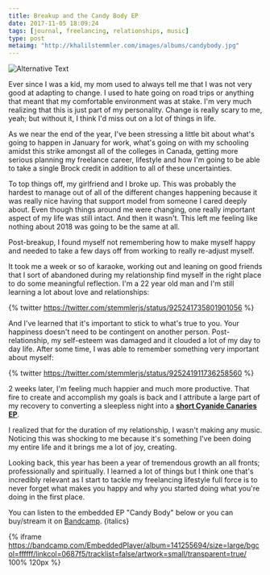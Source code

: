```yaml
---
title: Breakup and the Candy Body EP
date: 2017-11-05 18:09:24
tags: [journal, freelancing, relationships, music]
type: post
metaimg: "http://khalilstemmler.com/images/albums/candybody.jpg"
---
```


![Alternative Text](/images/albums/candybody.jpg "Candy Body EP")

Ever since I was a kid, my mom used to always tell me that I was not very good at adapting to change. I used to hate going on road trips or anything that meant that my comfortable environment was at stake. I'm very much realizing that this is just part of my personality. Change is really scary to me, yeah; but without it, I think I'd miss out on a lot of things in life.

As we near the end of the year, I've been stressing a little bit about what's going to happen in January for work, what's going on with my schooling amidst this strike amongst all of the colleges in Canada, getting more serious planning my freelance career, lifestyle and how I'm going to be able to take a single Brock credit in addition to all of these uncertainties. 

To top things off, my girlfriend and I broke up. This was probably the hardest to manage out of all of the different changes happening because it was really nice having that support model from someone I cared deeply about. Even though things around me were changing, one really important aspect of my life was still intact. And then it wasn't. This left me feeling like nothing about 2018 was going to be the same at all.

Post-breakup, I found myself not remembering how to make myself happy and needed to take a few days off from working to really re-adjust myself.

It took me a week or so of karaoke, working out and leaning on good friends that I sort of abandoned during my relationship find myself in the right place to do some meaningful reflection. I'm a 22 year old man and I'm still learning a lot about love and relationships:

{% twitter https://twitter.com/stemmlerjs/status/925241735801901056 %}

And I've learned that it's important to stick to what's true to you. Your happiness doesn't need to be contingent on another person. Post-relationship, my self-esteem was damaged and it clouded a lot of my day to day life. After some time, I was able to remember something very important about myself:

{% twitter https://twitter.com/stemmlerjs/status/925241911736258560 %}

2 weeks later, I'm feeling much happier and much more productive. That fire to create and accomplish my goals is back and I attribute a large part of my recovery to converting a sleepless night into a [__short Cyanide Canaries EP__](https://cyanidecanaries.bandcamp.com/album/candy-body-ep). 

I realized that for the duration of my relationship, I wasn't making any music. Noticing this was shocking to me because it's something I've been doing my entire life and it brings me a lot of joy, creating. 

Looking back, this year has been a year of tremendous growth an all fronts; professionally and spiritually. I learned a lot of things but I think one that's incredibly relevant as I start to tackle my freelancing lifestyle full force is to never forget what makes you happy and why you started doing what you're doing in the first place. 

You can listen to the embedded EP "Candy Body" below or you can buy/stream it on [Bandcamp](https://cyanidecanaries.bandcamp.com/album/candy-body-ep). {italics}

{% iframe https://bandcamp.com/EmbeddedPlayer/album=141255694/size=large/bgcol=ffffff/linkcol=0687f5/tracklist=false/artwork=small/transparent=true/ 100% 120px %}





